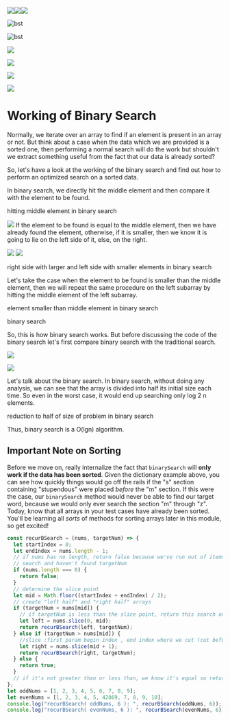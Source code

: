 ![](real.png)![](2.png)![](3.png)

![bst](https://blog.penjee.com/wp-content/uploads/2015/11/binary-search-tree-sorted-array-animation.gif)

![bst](https://i.pinimg.com/originals/e2/9a/31/e29a31c78bcc0d07c612adc77acc09a0.gif)

![](https://blog.penjee.com/wp-content/uploads/2015/12/linear-vs-binary-search-best-case.gif)

![](https://blog.penjee.com/wp-content/uploads/2015/12/linear-vs-binary-search-worst-case.gif)

![](https://blog.penjee.com/wp-content/uploads/2015/12/optimal-binary-search-tree-from-sorted-array.gif)

![](https://blog.penjee.com/wp-content/uploads/2015/11/binary-search-tree-insertion-animation.gif)

# Working of Binary Search

Normally, we iterate over an array to find if an element is present in an array or not. But think about a case when the data which we are provided is a sorted one, then performing a normal search will do the work but shouldn't we extract something useful from the fact that our data is already sorted?

So, let's have a look at the working of the binary search and find out how to perform an optimized search on a sorted data.

In binary search, we directly hit the middle element and then compare it with the element to be found.

hitting middle element in binary search

![](bst-mid-ele.png)
If the element to be found is equal to the middle element, then we have already found the element, otherwise, if it is smaller, then we know it is going to lie on the left side of it, else, on the right.

![](ya.png)
![](a1.png)

right side with larger and left side with smaller elements in binary search

Let's take the case when the element to be found is smaller than the middle element, then we will repeat the same procedure on the left subarray by hitting the middle element of the left subarray.

element smaller than middle element in binary search

binary search

So, this is how binary search works. But before discussing the code of the binary search let's first compare binary search with the traditional search.

![](b-vs-trda.png)

![](https://www.codesdope.com/staticroot/images/algorithm/binary_search.gif)

Let's talk about the binary search. In binary search, without doing any analysis, we can see that the array is divided into half its initial size each time. So even in the worst case, it would end up searching only
log
2
n
elements.

reduction to half of size of problem in binary search

Thus, binary search is a O(lgn) algorithm.

## Important Note on Sorting

Before we move on, really internalize the fact that `binarySearch` will **only
work if the data has been sorted**. Given the dictionary example above, you can
see how quickly things would go off the rails if the "s" section containing
"stupendous" were placed _before_ the "m" section. If this were the case, our
`binarySearch` method would never be able to find our target word, because we
would only ever search the section "m" through "z". Today, know that all arrays
in your test cases have already been sorted. You'll be learning all _sorts_ of
methods for sorting arrays later in this module, so get excited!

```js
const recurBSearch = (nums, targetNum) => {
  let startIndex = 0;
  let endIndex = nums.length - 1;
  // if nums has no length, return false because we've run out of items to
  // search and haven't found targetNum
  if (nums.length === 0) {
    return false;
  }
  // determine the slice point
  let mid = Math.floor((startIndex + endIndex) / 2);
  // create "left half" and "right half" arrays
  if (targetNum < nums[mid]) {
    // if targetNum is less than the slice point, return this search on the left half
    let left = nums.slice(0, mid);
    return recurBSearch(left, targetNum);
  } else if (targetNum > nums[mid]) {
    //slice :first param begin index , end index where we cut (cut before end index)
    let right = nums.slice(mid + 1);
    return recurBSearch(right, targetNum);
  } else {
    return true;
  }
  // if it's not greater than or less than, we know it's equal so return true
};
let oddNums = [1, 2, 3, 4, 5, 6, 7, 8, 9];
let evenNums = [1, 2, 3, 4, 5, 42069, 7, 8, 9, 10];
console.log("recurBSearch( oddNums, 6 ): ", recurBSearch(oddNums, 6));
console.log("recurBSearch( evenNums, 6 ): ", recurBSearch(evenNums, 6));
```
